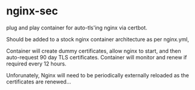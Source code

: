 # nginx-sec

plug and play container for auto-tls'ing nginx via certbot.

Should be added to a stock nginx container architecture as per nginx.yml, 

Container will create dummy certificates, allow nginx to start, and then auto-request 90 day TLS certificates. Container will monitor and renew if required every 12 hours.

Unforunately, Nginx will need to be periodically externally reloaded as the certificates are renewed...
